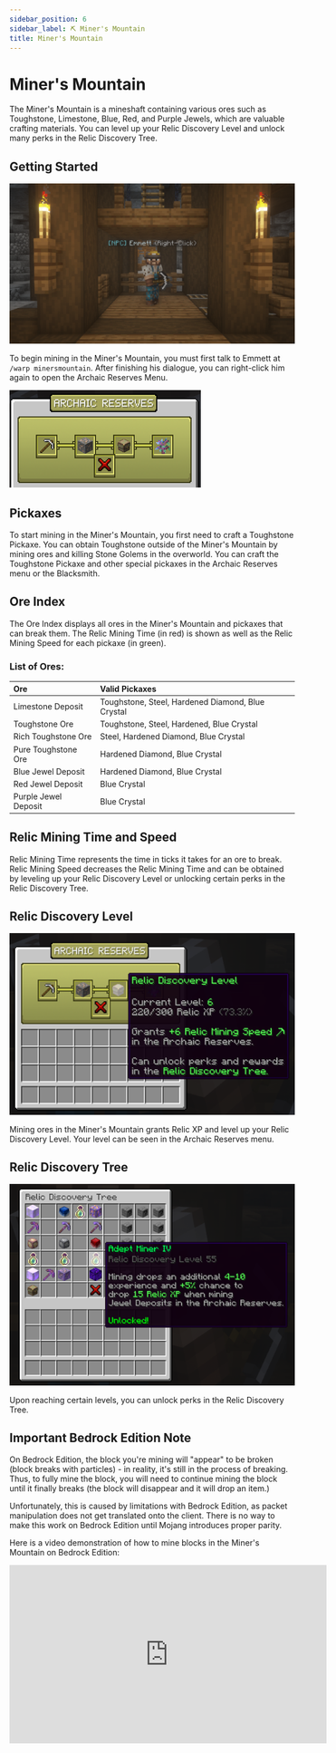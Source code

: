 ```yaml
---
sidebar_position: 6
sidebar_label: ⛏ Miner's Mountain
title: Miner's Mountain
---
```


# Miner's Mountain
The Miner's Mountain is a mineshaft containing various ores such as Toughstone, Limestone, Blue, Red, and Purple Jewels, which are valuable crafting materials. You can level up your Relic Discovery Level and unlock many perks in the Relic Discovery Tree.

## Getting Started

![Emmett NPC](./img/minersmountain/emmett.png)

To begin mining in the Miner's Mountain, you must first talk to Emmett at `/warp minersmountain`. After finishing his dialogue, you can right-click him again to open the Archaic Reserves Menu.

![Archaic Reserves Menu](./img/minersmountain/archaic-reserves.png)

## Pickaxes
To start mining in the Miner's Mountain, you first need to craft a Toughstone Pickaxe. You can obtain Toughstone outside of the Miner's Mountain by mining ores and killing Stone Golems in the overworld. You can craft the Toughstone Pickaxe and other special pickaxes in the Archaic Reserves menu or the Blacksmith.

## Ore Index 
The Ore Index displays all ores in the Miner's Mountain and pickaxes that can break them. The Relic Mining Time (in red) is shown as well as the Relic Mining Speed for each pickaxe (in green).

### List of Ores:
| Ore  | Valid Pickaxes |
| :------------- |:-------------|
|Limestone Deposit|Toughstone, Steel, Hardened Diamond, Blue Crystal|
|Toughstone Ore|Toughstone, Steel, Hardened, Blue Crystal|
|Rich Toughstone Ore|Steel, Hardened Diamond, Blue Crystal|
|Pure Toughstone Ore|Hardened Diamond, Blue Crystal|
|Blue Jewel Deposit|Hardened Diamond, Blue Crystal|
|Red Jewel Deposit|Blue Crystal|
|Purple Jewel Deposit|Blue Crystal|

## Relic Mining Time and Speed
Relic Mining Time represents the time in ticks it takes for an ore to break. Relic Mining Speed decreases the Relic Mining Time and can be obtained by leveling up your Relic Discovery Level or unlocking certain perks in the Relic Discovery Tree.

## Relic Discovery Level 
![Relic Discovery Level](./img/minersmountain/relic-discovery-level.png)

Mining ores in the Miner's Mountain grants Relic XP and level up your Relic Discovery Level. Your level can be seen in the Archaic Reserves menu. 


## Relic Discovery Tree

![Relic Discovery Tree](./img/minersmountain/relic-discovery-tree.png)

Upon reaching certain levels, you can unlock perks in the Relic Discovery Tree.

## Important Bedrock Edition Note
On Bedrock Edition, the block you're mining will "appear" to be broken (block breaks with particles) - in reality, it's still in the process of breaking. Thus, to fully mine the block, you will need to continue mining the block until it finally breaks (the block will disappear and it will drop an item.)

Unfortunately, this is caused by limitations with Bedrock Edition, as packet manipulation does not get translated onto the client. There is no way to make this work on Bedrock Edition until Mojang introduces proper parity.

Here is a video demonstration of how to mine blocks in the Miner's Mountain on Bedrock Edition:
<iframe width="560" height="315" src="https://www.youtube.com/embed/Q_4k2mL3ZQk" title="YouTube video player" frameborder="0" allow="accelerometer; autoplay; clipboard-write; encrypted-media; gyroscope; picture-in-picture; web-share" allowfullscreen></iframe>